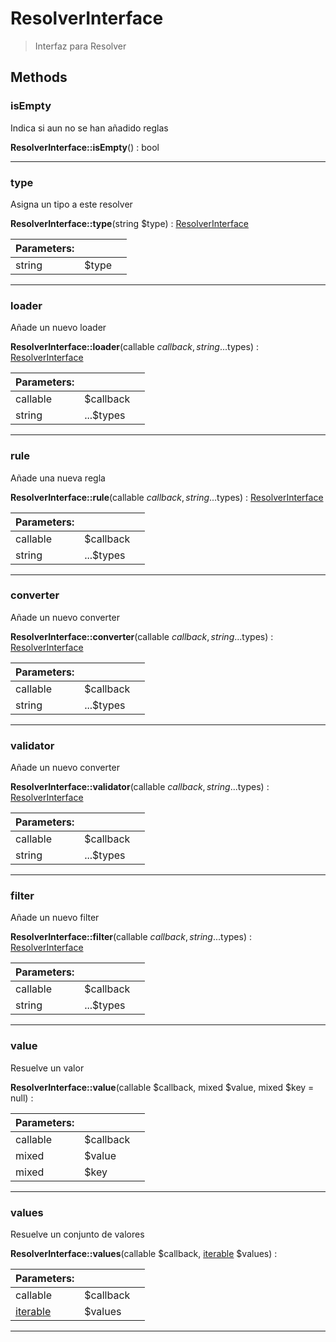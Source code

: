 
                                                                                                                                            
    
# ResolverInterface


> Interfaz para Resolver
>
> 








## Methods

### isEmpty
Indica si aun no se han añadido reglas


**ResolverInterface::isEmpty**() : bool



---


### type
Asigna un tipo a este resolver


**ResolverInterface::type**(string $type) : [ResolverInterface](../../../ResolverInterface.md)


|Parameters: | | |
| --- | --- | --- |
|string |$type |  |

---


### loader
Añade un nuevo loader


**ResolverInterface::loader**(callable $callback, string ...$types) : [ResolverInterface](../../../ResolverInterface.md)


|Parameters: | | |
| --- | --- | --- |
|callable |$callback |  |
|string |...$types |  |

---


### rule
Añade una nueva regla


**ResolverInterface::rule**(callable $callback, string ...$types) : [ResolverInterface](../../../ResolverInterface.md)


|Parameters: | | |
| --- | --- | --- |
|callable |$callback |  |
|string |...$types |  |

---


### converter
Añade un nuevo converter


**ResolverInterface::converter**(callable $callback, string ...$types) : [ResolverInterface](../../../ResolverInterface.md)


|Parameters: | | |
| --- | --- | --- |
|callable |$callback |  |
|string |...$types |  |

---


### validator
Añade un nuevo converter


**ResolverInterface::validator**(callable $callback, string ...$types) : [ResolverInterface](../../../ResolverInterface.md)


|Parameters: | | |
| --- | --- | --- |
|callable |$callback |  |
|string |...$types |  |

---


### filter
Añade un nuevo filter


**ResolverInterface::filter**(callable $callback, string ...$types) : [ResolverInterface](../../../ResolverInterface.md)


|Parameters: | | |
| --- | --- | --- |
|callable |$callback |  |
|string |...$types |  |

---


### value
Resuelve un valor


**ResolverInterface::value**(callable $callback, mixed $value, mixed $key = null) : 


|Parameters: | | |
| --- | --- | --- |
|callable |$callback |  |
|mixed |$value |  |
|mixed |$key |  |

---


### values
Resuelve un conjunto de valores


**ResolverInterface::values**(callable $callback, [iterable](../../../iterable.md) $values) : 


|Parameters: | | |
| --- | --- | --- |
|callable |$callback |  |
|[iterable](../../../iterable.md) |$values |  |

---


                                                                                                                                                                                                                                                                                                                                                                                                            
    
                                                                                                                                                                                                                                                                             
                